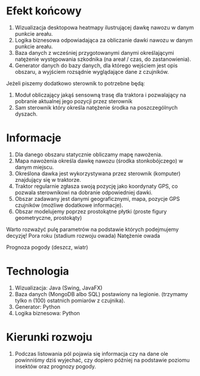 # Efekt końcowy

1. Wizualizacja desktopowa heatmapy ilustrującej dawkę nawozu w danym punkcie areału.
2. Logika biznesowa odpowiadająca za obliczanie dawki nawozu w danym punkcie areału.
3. Baza danych z wcześniej przygotowanymi danymi określającymi natężenie występowania szkodnika (na areał / czas, do zastanowienia).
4. Generator danych do bazy danych, dla którego wejściem jest opis obszaru, a wyjściem rozsądnie wyglądające dane z czujników. 


Jeżeli piszemy dodatkowo sterownik to potrzebne będą: 

1. Moduł obliczający jakąś sensowną trasę dla traktora i pozwalający na pobranie aktualnej jego pozycji przez sterownik
2. Sam sterownik który określa natężenie środka na poszczególnych dyszach. 

# Informacje

1. Dla danego obszaru statycznie obliczamy mapę nawożenia. 
2. Mapa nawożenia określa dawkę nawozu (środka stonkobójczego) w danym miejscu. 
3. Określona dawka jest wykorzystywana przez sterownik (komputer) znajdujący się w traktorze. 
4. Traktor regularnie zgłasza swoją pozycję jako koordynaty GPS, co pozwala sterownikowi na dobranie odpowiedniej dawki.
5. Obszar zadawany jest danymi geograficznymi, mapa, pozycje GPS czujników (możliwe dodatkowe informacje).
6. Obszar modelujemy poprzez prostokątne płytki (proste figury geometryczne, prostokąty)

Warto rozważyć pulę parametrów na podstawie których podejmujemy decyzję!
Pora roku (stadium rozwoju owada)
Natężenie owada
<!-- Cena pestycydów -->
Prognoza pogody (deszcz, wiatr)

# Technologia 

1. Wizualizacja: Java (Swing, JavaFX)
2. Baza danych (MongoDB albo SQL) postawiony na legionie. (trzymamy tylko n (100) ostatnich pomiarów z czujnika).
3. Generator: Python
4. Logika biznesowa: Python


# Kierunki rozwoju

1. Podczas listowania pól pojawia się informacja czy na dane ole powinniśmy dziś wyjechać, czy dopiero później na podstawie poziomu insektów oraz prognozy pogody.  